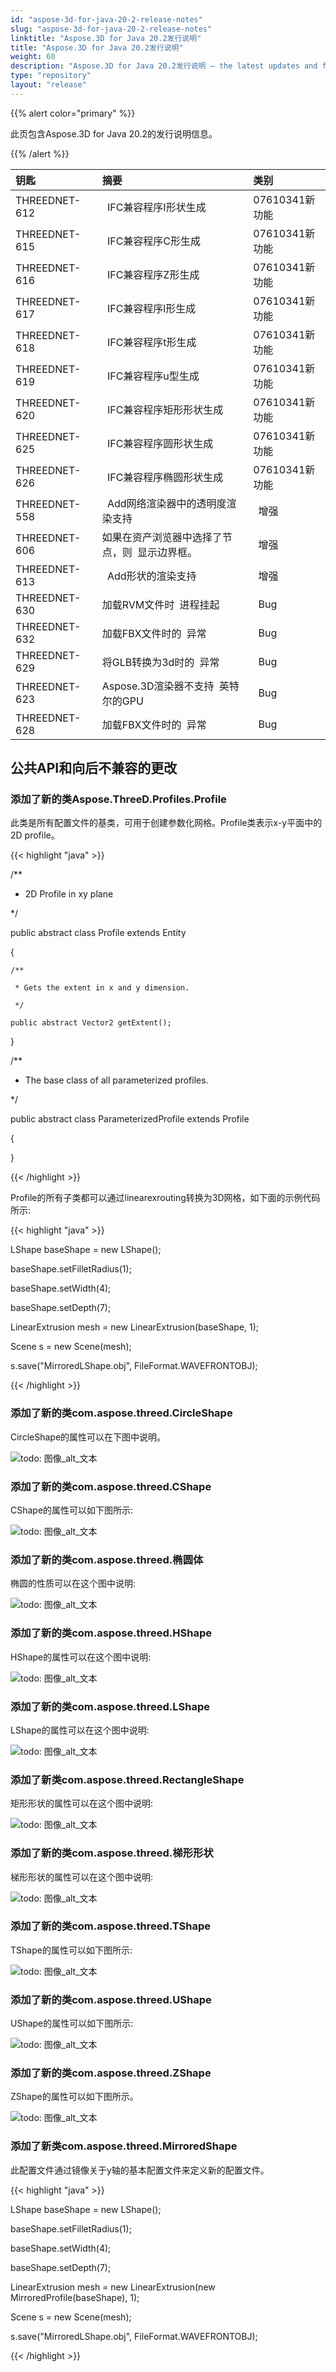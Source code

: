 ```yaml
---
id: "aspose-3d-for-java-20-2-release-notes"
slug: "aspose-3d-for-java-20-2-release-notes"
linktitle: "Aspose.3D for Java 20.2发行说明"
title: "Aspose.3D for Java 20.2发行说明"
weight: 60
description: "Aspose.3D for Java 20.2发行说明 – the latest updates and fixes."
type: "repository"
layout: "release"
---
```

{{% alert color="primary" %}}

此页包含Aspose.3D for Java 20.2的发行说明信息。

{{% /alert %}}

|**钥匙**|**摘要**|**类别**|
|:- |:- |:- |
|THREEDNET-612 |` `IFC兼容程序I形状生成|07610341新功能|
|THREEDNET-615 |` `IFC兼容程序C形生成|07610341新功能|
|THREEDNET-616 |` `IFC兼容程序Z形生成|07610341新功能|
|THREEDNET-617 |` `IFC兼容程序l形生成|07610341新功能|
|THREEDNET-618 |` `IFC兼容程序t形生成|07610341新功能|
|THREEDNET-619 |` `IFC兼容程序u型生成|07610341新功能|
|THREEDNET-620 |` `IFC兼容程序矩形形状生成|07610341新功能|
|THREEDNET-625 |` `IFC兼容程序圆形状生成|07610341新功能|
|THREEDNET-626 |` `IFC兼容程序椭圆形状生成|07610341新功能|
|THREEDNET-558 |` `Add网络渲染器中的透明度渲染支持|` `增强|
|THREEDNET-606 |如果在资产浏览器中选择了节点，则` `显示边界框。|` `增强|
|THREEDNET-613 |` `Add形状的渲染支持|` `增强|
|THREEDNET-630 |加载RVM文件时` `进程挂起|` `Bug|
|THREEDNET-632 |加载FBX文件时的` `异常|` `Bug|
|THREEDNET-629 |将GLB转换为3d时的` `异常|` `Bug|
|THREEDNET-623 |Aspose.3D渲染器不支持` `英特尔的GPU|` `Bug|
|THREEDNET-628 |加载FBX文件时的` `异常|` `Bug|
## **公共API和向后不兼容的更改**
### **添加了新的类Aspose.ThreeD.Profiles.Profile**
此类是所有配置文件的基类，可用于创建参数化网格。Profile类表示x-y平面中的2D profile。

{{< highlight "java" >}}

  /**

 * 2D Profile in xy plane

 */

public abstract class Profile extends Entity

{



    /**

     * Gets the extent in x and y dimension.

     */

    public abstract Vector2 getExtent();

}



/**

 * The base class of all parameterized profiles.

 */

public abstract class ParameterizedProfile extends Profile

{

}

{{< /highlight >}}

Profile的所有子类都可以通过linearexrouting转换为3D网格，如下面的示例代码所示:



{{< highlight "java" >}}

 LShape baseShape = new LShape();

baseShape.setFilletRadius(1);

baseShape.setWidth(4);

baseShape.setDepth(7);

LinearExtrusion mesh = new LinearExtrusion(baseShape, 1);

Scene s = new Scene(mesh);

s.save("MirroredLShape.obj", FileFormat.WAVEFRONTOBJ);

{{< /highlight >}}
### **添加了新的类com.aspose.threed.CircleShape**
CircleShape的属性可以在下图中说明。

![todo: 图像_alt_文本](../aspose-3d-for-java-20-2-release-notes_1.png)
### **添加了新的类com.aspose.threed.CShape**
CShape的属性可以如下图所示:

![todo: 图像_alt_文本](../aspose-3d-for-java-20-2-release-notes_2.png)
### **添加了新的类com.aspose.threed.椭圆体**
椭圆的性质可以在这个图中说明:

![todo: 图像_alt_文本](../aspose-3d-for-java-20-2-release-notes_3.png)


### **添加了新的类com.aspose.threed.HShape**
HShape的属性可以在这个图中说明:

![todo: 图像_alt_文本](../aspose-3d-for-java-20-2-release-notes_4.png)


### **添加了新的类com.aspose.threed.LShape**
LShape的属性可以在这个图中说明:

![todo: 图像_alt_文本](../aspose-3d-for-java-20-2-release-notes_5.png)


### **添加了新类com.aspose.threed.RectangleShape**
矩形形状的属性可以在这个图中说明:

![todo: 图像_alt_文本](../aspose-3d-for-java-20-2-release-notes_6.png)


### **添加了新的类com.aspose.threed.梯形形状**
梯形形状的属性可以在这个图中说明:

![todo: 图像_alt_文本](../aspose-3d-for-java-20-2-release-notes_7.png)


### **添加了新的类com.aspose.threed.TShape**
TShape的属性可以如下图所示:

![todo: 图像_alt_文本](../aspose-3d-for-java-20-2-release-notes_8.png)
### **添加了新的类com.aspose.threed.UShape**
UShape的属性可以如下图所示:

![todo: 图像_alt_文本](../aspose-3d-for-java-20-2-release-notes_9.png)


### **添加了新的类com.aspose.threed.ZShape**
ZShape的属性可以如下图所示。

![todo: 图像_alt_文本](../aspose-3d-for-java-20-2-release-notes_10.png)


### **添加了新类com.aspose.threed.MirroredShape**
此配置文件通过镜像关于y轴的基本配置文件来定义新的配置文件。

{{< highlight "java" >}}

 LShape baseShape = new LShape();

baseShape.setFilletRadius(1);

baseShape.setWidth(4);

baseShape.setDepth(7);

LinearExtrusion mesh = new LinearExtrusion(new MirroredProfile(baseShape), 1);

Scene s = new Scene(mesh);

s.save("MirroredLShape.obj", FileFormat.WAVEFRONTOBJ);

{{< /highlight >}}
